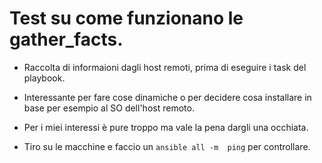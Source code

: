 # Test su come funzionano le gather_facts.
* Raccolta di informaioni dagli host remoti, prima di eseguire i task del playbook.
* Interessante per fare cose dinamiche o per decidere cosa installare in base per esempio al SO dell'host remoto.
* Per i miei interessi è pure troppo ma vale la pena dargli una occhiata.

* Tiro su le macchine e faccio un `ansible all -m  ping` per controllare.